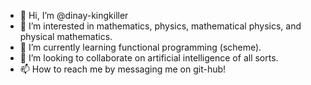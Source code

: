 - 👋 Hi, I’m @dinay-kingkiller
- 👀 I’m interested in mathematics, physics, mathematical physics, and physical mathematics.
- 🌱 I’m currently learning functional programming (scheme).
- 💞️ I’m looking to collaborate on artificial intelligence of all sorts.
- 📫 How to reach me by messaging me on git-hub!

